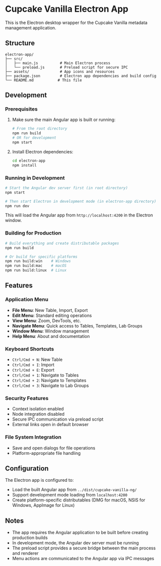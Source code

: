 # Cupcake Vanilla Electron App

This is the Electron desktop wrapper for the Cupcake Vanilla metadata management application.

## Structure

```
electron-app/
├── src/
│   ├── main.js          # Main Electron process
│   └── preload.js       # Preload script for secure IPC
├── assets/              # App icons and resources
├── package.json         # Electron app dependencies and build config
└── README.md           # This file
```

## Development

### Prerequisites

1. Make sure the main Angular app is built or running:
   ```bash
   # From the root directory
   npm run build
   # OR for development
   npm start
   ```

2. Install Electron dependencies:
   ```bash
   cd electron-app
   npm install
   ```

### Running in Development

```bash
# Start the Angular dev server first (in root directory)
npm start

# Then start Electron in development mode (in electron-app directory)
npm run dev
```

This will load the Angular app from `http://localhost:4200` in the Electron window.

### Building for Production

```bash
# Build everything and create distributable packages
npm run build

# Or build for specific platforms
npm run build:win    # Windows
npm run build:mac    # macOS
npm run build:linux  # Linux
```

## Features

### Application Menu
- **File Menu**: New Table, Import, Export
- **Edit Menu**: Standard editing operations
- **View Menu**: Zoom, DevTools, etc.
- **Navigate Menu**: Quick access to Tables, Templates, Lab Groups
- **Window Menu**: Window management
- **Help Menu**: About and documentation

### Keyboard Shortcuts
- `Ctrl/Cmd + N`: New Table
- `Ctrl/Cmd + I`: Import
- `Ctrl/Cmd + E`: Export
- `Ctrl/Cmd + 1`: Navigate to Tables
- `Ctrl/Cmd + 2`: Navigate to Templates
- `Ctrl/Cmd + 3`: Navigate to Lab Groups

### Security Features
- Context isolation enabled
- Node integration disabled
- Secure IPC communication via preload script
- External links open in default browser

### File System Integration
- Save and open dialogs for file operations
- Platform-appropriate file handling

## Configuration

The Electron app is configured to:
- Load the built Angular app from `../dist/cupcake-vanilla-ng/`
- Support development mode loading from `localhost:4200`
- Create platform-specific distributables (DMG for macOS, NSIS for Windows, AppImage for Linux)

## Notes

- The app requires the Angular application to be built before creating production builds
- In development mode, the Angular dev server must be running
- The preload script provides a secure bridge between the main process and renderer
- Menu actions are communicated to the Angular app via IPC messages